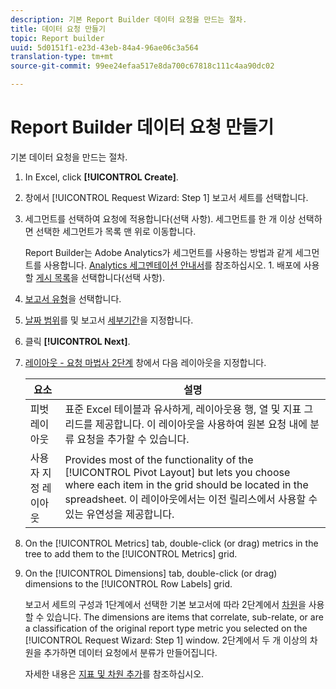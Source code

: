 ```yaml
---
description: 기본 Report Builder 데이터 요청을 만드는 절차.
title: 데이터 요청 만들기
topic: Report builder
uuid: 5d0151f1-e23d-43eb-84a4-96ae06c3a564
translation-type: tm+mt
source-git-commit: 99ee24efaa517e8da700c67818c111c4aa90dc02

---
```



# Report Builder 데이터 요청 만들기

기본 데이터 요청을 만드는 절차.

1. In Excel, click **[!UICONTROL Create]**.
1. 창에서 [!UICONTROL Request Wizard: Step 1] 보고서 세트를 [](/help/analyze/report-builder/data-requests/selecting-report-suites/t-select-report-suites.md)선택합니다.
1. 세그먼트를 선택하여 요청에 적용합니다(선택 사항). 세그먼트를 한 개 이상 선택하면 선택한 세그먼트가 목록 맨 위로 이동합니다.

   Report Builder는 Adobe Analytics가 세그먼트를 사용하는 방법과 같게 세그먼트를 사용합니다. [Analytics 세그멘테이션 안내서](https://marketing.adobe.com/resources/help/ko_KR/analytics/segment/)를 참조하십시오. 1. 배포에 사용할 [게시 목록](/help/analyze/report-builder/data-requests/allow-publishing-list-overrides.md)을 선택합니다(선택 사항).
1. [보고서 유형](/help/analyze/report-builder/data-requests/c-report-types/select-report-types.md)을 선택합니다.
1. [날짜 범위](/help/analyze/report-builder/data-requests/configuring-report-dates/custom-calendar.md)를 및 보고서 [세부기간](/help/analyze/report-builder/data-requests/configuring-report-dates/granularity.md)을 지정합니다.
1. 클릭 **[!UICONTROL Next]**.
1. [레이아웃 - 요청 마법사 2단계](/help/analyze/report-builder/layout/layout.md) 창에서 다음 레이아웃을 지정합니다.

   | 요소 | 설명 |
   |---|---|
   | 피벗 레이아웃 | 표준 Excel 테이블과 유사하게, 레이아웃용 행, 열 및 지표 그리드를 제공합니다. 이 레이아웃을 사용하여 원본 요청 내에 분류 요청을 추가할 수 있습니다. |
   | 사용자 지정 레이아웃 | Provides most of the functionality of the [!UICONTROL Pivot Layout] but lets you choose where each item in the grid should be located in the spreadsheet. 이 레이아웃에서는 이전 릴리스에서 사용할 수 있는 유연성을 제공합니다. |

1. On the [!UICONTROL Metrics] tab, double-click (or drag) metrics in the tree to add them to the [!UICONTROL Metrics] grid.
1. On the [!UICONTROL Dimensions] tab, double-click (or drag) dimensions to the [!UICONTROL Row Labels] grid.

   보고서 세트의 구성과 1단계에서 선택한 기본 보고서에 따라 2단계에서 [차원](https://marketing.adobe.com/resources/help/ko_KR/reference/dimensions.html)을 사용할 수 있습니다. The dimensions are items that correlate, sub-relate, or are a classification of the original report type metric you selected on the [!UICONTROL Request Wizard: Step 1] window. 2단계에서 두 개 이상의 차원을 추가하면 데이터 요청에서 분류가 만들어집니다.

   자세한 내용은 [지표 및 차원 추가](/help/analyze/report-builder/layout/c-metrics-dimensions/t-add-metrics-and-dimensions.md)를 참조하십시오.
